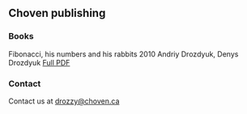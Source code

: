 ## Choven publishing

### Books

Fibonacci, his numbers and his rabbits
2010
Andriy Drozdyuk, Denys Drozdyuk
[Full PDF](https://github.com/chovencorp/chovencorp.github.io/raw/master/FibonacciBook.pdf)

### Contact

Contact us at drozzy@choven.ca
